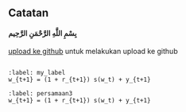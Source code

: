 ## Catatan

#### بِسْمِ اللَّهِ الرَّحْمَنِ الرَّحِيم 



[upload ke github](https://jupyterbook.org/en/stable/start/publish.html) untuk melakukan upload ke github



```{tableofcontents}

```

```{math}
:label: my_label
w_{t+1} = (1 + r_{t+1}) s(w_t) + y_{t+1}
```

```{math}
:label: persamaan3
w_{t+1} = (1 + r_{t+1}) s(w_t) + y_{t+1}
```